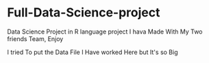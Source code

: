 # Full-Data-Science-project
Data Science Project in R language project I hava Made With My Two friends Team, Enjoy

I tried To put the Data File  I Have worked Here but It's so Big 
